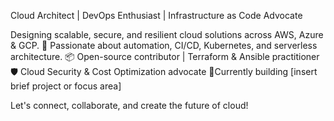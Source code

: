 
 Cloud Architect | DevOps Enthusiast | Infrastructure as Code Advocate

Designing scalable, secure, and resilient cloud solutions across AWS, Azure & GCP.
🔧 Passionate about automation, CI/CD, Kubernetes, and serverless architecture.
📦 Open-source contributor | Terraform & Ansible practitioner
🛡️ Cloud Security & Cost Optimization advocate
📍Currently building [insert brief project or focus area]

Let's connect, collaborate, and create the future of cloud!

<!---
SrinjanMandal/SrinjanMandal is a ✨ special ✨ repository because its `README.md` (this file) appears on your GitHub profile.
You can click the Preview link to take a look at your changes.
--->
